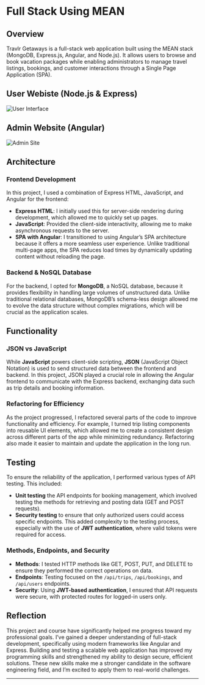 # Full Stack Using MEAN

## Overview

Travlr Getaways is a full-stack web application built using the MEAN stack (MongoDB, Express.js, Angular, and Node.js). It allows users to browse and book vacation packages while enabling administrators to manage travel listings, bookings, and customer interactions through a Single Page Application (SPA).


## User Webiste (Node.js & Express)
![User Interface](https://github.com/user-attachments/assets/04d48650-078a-4b55-94fe-2fd3d5c1477b)

## Admin Website (Angular)
![Admin Site](https://github.com/user-attachments/assets/5a0a2366-4f26-4a04-98d5-95107169ff57)


## Architecture

### Frontend Development

In this project, I used a combination of Express HTML, JavaScript, and Angular for the frontend:
- **Express HTML**: I initially used this for server-side rendering during development, which allowed me to quickly set up pages.
- **JavaScript**: Provided the client-side interactivity, allowing me to make asynchronous requests to the server.
- **SPA with Angular**: I transitioned to using Angular’s SPA architecture because it offers a more seamless user experience. Unlike traditional multi-page apps, the SPA reduces load times by dynamically updating content without reloading the page.

### Backend & NoSQL Database

For the backend, I opted for **MongoDB**, a NoSQL database, because it provides flexibility in handling large volumes of unstructured data. Unlike traditional relational databases, MongoDB’s schema-less design allowed me to evolve the data structure without complex migrations, which will be crucial as the application scales.

## Functionality

### JSON vs JavaScript

While **JavaScript** powers client-side scripting, **JSON** (JavaScript Object Notation) is used to send structured data between the frontend and backend. In this project, JSON played a crucial role in allowing the Angular frontend to communicate with the Express backend, exchanging data such as trip details and booking information.

### Refactoring for Efficiency

As the project progressed, I refactored several parts of the code to improve functionality and efficiency. For example, I turned trip listing components into reusable UI elements, which allowed me to create a consistent design across different parts of the app while minimizing redundancy. Refactoring also made it easier to maintain and update the application in the long run.

## Testing

To ensure the reliability of the application, I performed various types of API testing. This included:
- **Unit testing** the API endpoints for booking management, which involved testing the methods for retrieving and posting data (GET and POST requests).
- **Security testing** to ensure that only authorized users could access specific endpoints. This added complexity to the testing process, especially with the use of **JWT authentication**, where valid tokens were required for access.

### Methods, Endpoints, and Security

- **Methods**: I tested HTTP methods like GET, POST, PUT, and DELETE to ensure they performed the correct operations on data.
- **Endpoints**: Testing focused on the `/api/trips`, `/api/bookings`, and `/api/users` endpoints.
- **Security**: Using **JWT-based authentication**, I ensured that API requests were secure, with protected routes for logged-in users only.

## Reflection

This project and course have significantly helped me progress toward my professional goals. I’ve gained a deeper understanding of full-stack development, specifically using modern frameworks like Angular and Express. Building and testing a scalable web application has improved my programming skills and strengthened my ability to design secure, efficient solutions. These new skills make me a stronger candidate in the software engineering field, and I’m excited to apply them to real-world challenges.

---
